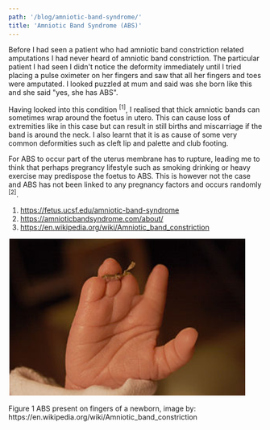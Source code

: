```yaml
---
path: '/blog/amniotic-band-syndrome/'
title: 'Amniotic Band Syndrome (ABS)'
---
```

<div class="blog__full-article">

<div class="blog__full-article-left">

Before I had seen a patient who had amniotic band constriction related amputations I had never heard of amniotic band constriction. The particular patient I had seen I didn't notice the deformity immediately until I tried placing a pulse oximeter on her fingers and saw that all her fingers and toes were amputated. I looked puzzled at mum and said was she born like this and she said "yes, she has ABS".

Having looked into this condition <sup>[1]</sup>, I realised that thick amniotic bands can sometimes wrap around the foetus in utero. This can cause loss of extremities like in this case but can result in still births and miscarriage if the band is around the neck. I also learnt that it is as cause of some very common deformities such as cleft lip and palette and club footing.

For ABS to occur part of the uterus membrane has to rupture, leading me to think that perhaps pregrancy lifestyle such as smoking drinking or heavy exercise may predispose the foetus to ABS. This is however not the case and ABS has not been linked to any pregnancy factors and occurs randomly <sup>[2]</sup>.

1.	https://fetus.ucsf.edu/amniotic-band-syndrome
2.	https://amnioticbandsyndrome.com/about/
3.	https://en.wikipedia.org/wiki/Amniotic_band_constriction


</div>

<div class="blog__full-article-right">

<picture>

  ![ABS Present on fingers of a newborn](./abs__1.png "ABS Present on fingers of a newborn")

  <span class="blog__full-article-image-caption tertiary">
    Figure 1 ABS present on fingers of a newborn, image by: https://en.wikipedia.org/wiki/Amniotic_band_constriction
  </span>

</picture>


</div>

</div>